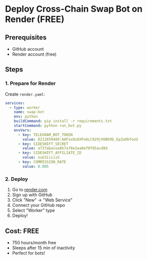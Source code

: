 # Deploy Cross-Chain Swap Bot on Render (FREE)

## Prerequisites
- GitHub account
- Render account (free)

## Steps

### 1. Prepare for Render
Create `render.yaml`:

```yaml
services:
  - type: worker
    name: swap-bot
    env: python
    buildCommand: pip install -r requirements.txt
    startCommand: python run_bot.py
    envVars:
      - key: TELEGRAM_BOT_TOKEN
        value: 8212859489:AAFoxOz6XPo6LC929jV6BK9b_EpZa8bfooU
      - key: SIDESHIFT_SECRET
        value: a737abacea8b7a78e3aa0ef0f85acd8d
      - key: SIDESHIFT_AFFILIATE_ID
        value: ouG3iiiisS
      - key: COMMISSION_RATE
        value: 0.005
```

### 2. Deploy
1. Go to [render.com](https://render.com)
2. Sign up with GitHub
3. Click "New" → "Web Service"
4. Connect your GitHub repo
5. Select "Worker" type
6. Deploy!

## Cost: FREE
- 750 hours/month free
- Sleeps after 15 min of inactivity
- Perfect for bots!
